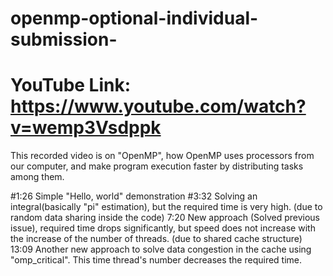 # openmp-optional-individual-submission-

# YouTube Link: https://www.youtube.com/watch?v=wemp3Vsdppk

This recorded video is on "OpenMP", how OpenMP uses processors from our computer, and make program execution faster by distributing tasks among them. 


#1:26  Simple "Hello, world" demonstration 
#3:32 Solving an integral(basically "pi" estimation), but the required time is very high. (due to random data sharing  inside the code)
7:20 New approach (Solved previous issue), required time drops significantly, but speed does not increase with the increase of the number of threads. (due to shared cache structure)
13:09 Another new approach to solve data congestion in the cache using "omp_critical". This time thread's number decreases the required time.
